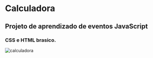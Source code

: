 # Calculadora
## Projeto de aprendizado de eventos JavaScript
### CSS e HTML brasico.

![calculadora](https://user-images.githubusercontent.com/92612454/204061908-61e64810-6940-4310-bbf3-4ad76d9456c9.gif)
